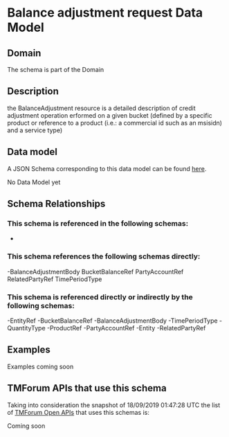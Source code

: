 # Balance adjustment request Data Model

## Domain

The  schema is part of the  Domain

## Description

the BalanceAdjustment resource is a detailed description of credit adjustment operation erformed on a given bucket (defined by a specific product or reference to a product (i.e.: a commercial id such as an msisidn) and a service type)

## Data model

A JSON Schema corresponding to this data model can be found
[here](https://github.com/tmforum-rand/schemas/blob/master/Customer/BalanceAdjustmentRequest.schema.json).

No Data Model yet

## Schema Relationships

### This schema is referenced in the following schemas:

-

### This schema references the following schemas directly:

-BalanceAdjustmentBody
BucketBalanceRef
PartyAccountRef
RelatedPartyRef
TimePeriodType

### This schema is referenced directly or indirectly by the following schemas:

-EntityRef
-BucketBalanceRef
-BalanceAdjustmentBody
-TimePeriodType
-QuantityType
-ProductRef
-PartyAccountRef
-Entity
-RelatedPartyRef



## Examples

Examples coming soon

## TMForum APIs that use this schema

Taking into consideration the snapshot of 18/09/2019 01:47:28 UTC the list of [TMForum Open APIs](https://www.tmforum.org/open-apis/) that uses this schemas is:

Coming soon